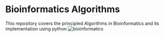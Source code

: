 # Bioinformatics Algorithms
This repository covers the principled Algorithms in Bioinformatics and its implementation using python 
![bioinformatics](https://github.com/dohlee/daily-rosalind/assets/42935314/ee5069a8-f86f-42e6-a24f-a50b14823c4f)

